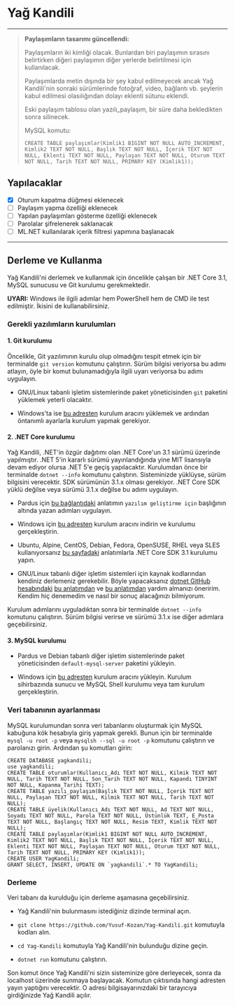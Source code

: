 # Yağ Kandili
---
>
>**Paylaşımların tasarımı güncellendi:**
>
> Paylaşımların iki kimliği olacak. Bunlardan biri paylaşımın sırasını belirtirken diğeri paylaşımın diğer yerlerde belirtilmesi için kullanılacak.
>
> Paylaşımlarda metin dışında bir şey kabul edilmeyecek ancak Yağ Kandili'nin sonraki sürümlerinde fotoğraf, video, bağlantı vb. şeylerin kabul edilmesi olasılığından dolayı eklenti sütunu eklendi.
>
> Eski paylaşım tablosu olan yazılı_paylaşım, bir süre daha bekledikten sonra silinecek.
>
> MySQL komutu: 
>```
>CREATE TABLE paylaşımlar(Kimlik1 BIGINT NOT NULL AUTO_INCREMENT, Kimlik2 TEXT NOT NULL, Başlık TEXT NOT NULL, İçerik TEXT NOT NULL, Eklenti TEXT NOT NULL, Paylaşan TEXT NOT NULL, Oturum TEXT NOT NULL, Tarih TEXT NOT NULL, PRIMARY KEY (Kimlik1));
>```

## Yapılacaklar
- [x] Oturum kapatma düğmesi eklenecek
- [ ] Paylaşım yapma özelliği eklenecek
- [ ] Yapılan paylaşımları gösterme özelliği eklenecek
- [ ] Parolalar şifrelenerek saklanacak
- [ ] ML.NET kullanılarak içerik filtresi yapımına başlanacak
---
## Derleme ve Kullanma
Yağ Kandili'ni derlemek ve kullanmak için öncelikle çalışan bir .NET Core 3.1, MySQL sunucusu ve Git kurulumu gerekmektedir.

**UYARI:** Windows ile ilgili adımlar hem PowerShell hem de CMD ile test edilmiştir. İkisini de kullanabilirsiniz.

### Gerekli yazılımların kurulumları
#### 1. Git kurulumu
Öncelikle, Git yazılımının kurulu olup olmadığını tespit etmek için bir terminalde `git version` komutunu çalıştırın. Sürüm bilgisi veriyorsa bu adımı atlayın, öyle bir komut bulunamadığıyla ilgili uyarı veriyorsa bu adımı uygulayın.

* GNU/Linux tabanlı işletim sistemlerinde paket yöneticisinden `git` paketini yüklemek yeterli olacaktır.

* Windows'ta ise [bu adresten](https://git-scm.com/download/win) kurulum aracını yüklemek ve ardından öntanımlı ayarlarla kurulum yapmak gerekiyor.

#### 2. .NET Core kurulumu
Yağ Kandili, .NET'in özgür dağıtımı olan .NET Core'un 3.1 sürümü üzerinde yapılmıştır. .NET 5'in kararlı sürümü yayınlandığında yine MIT lisansıyla devam ediyor olursa .NET 5'e geçiş yapılacaktır.
Kurulumdan önce bir terminalde `dotnet --info` komutunu çalıştırın. Sisteminizde yüklüyse, sürüm bilgisini verecektir. SDK sürümünün 3.1.x olması gerekiyor. .NET Core SDK yüklü değilse veya sürümü 3.1.x değilse bu adımı uygulayın.

* Pardus için [bu bağlantıdaki](https://forum.pardus.org.tr/t/pardus-ile-c-kullanmak/15804) anlatımın `yazılım geliştirme için` başlığının altında yazan adımları uygulayın.

* Windows için [bu adresten](https://dotnet.microsoft.com/download/dotnet-core/thank-you/sdk-3.1.402-windows-x64-installer) kurulum aracını indirin ve kurulumu gerçekleştirin.
* Ubuntu, Alpine, CentOS, Debian, Fedora, OpenSUSE, RHEL veya SLES kullanıyorsanız [bu sayfadaki](https://docs.microsoft.com/tr-tr/dotnet/core/install/linux) anlatımlarla .NET Core SDK 3.1 kurulumu yapın.
* GNU/Linux tabanlı diğer işletim sistemleri için kaynak kodlarından kendiniz derlemeniz gerekebilir. Böyle yapacaksanız [dotnet GitHub hesabındaki](https://github.com/dotnet) [bu anlatımdan](https://github.com/dotnet/aspnetcore/blob/master/docs/BuildFromSource.md) ve [bu anlatımdan](https://github.com/dotnet/source-build) yardım almanızı öneririm. Kendim hiç denemedim ve nasıl bir sonuç alacağınızı bilmiyorum.

Kurulum adımlarını uyguladıktan sonra bir terminalde `dotnet --info` komutunu çalıştırın. Sürüm bilgisi verirse ve sürümü 3.1.x ise diğer adımlara geçebilirsiniz.

#### 3. MySQL kurulumu
* Pardus ve Debian tabanlı diğer işletim sistemlerinde paket yöneticisinden `default-mysql-server` paketini yükleyin.

* Windows için [bu adresten](https://dev.mysql.com/downloads/) kurulum aracını yükleyin. Kurulum sihirbazında sunucu ve MySQL Shell kurulumu veya tam kurulum gerçekleştirin.

### Veri tabanının ayarlanması
MySQL kurulumundan sonra veri tabanlarını oluşturmak için MySQL kabuğuna kök hesabıyla giriş yapmak gerekli. Bunun için bir terminalde `mysql -u root -p` veya `mysqlsh --sql -u root -p` komutunu çalıştırın ve parolanızı girin. Ardından şu komutları girin:
```
CREATE DATABASE yagkandili;
use yagkandili;
CREATE TABLE oturumlar(Kullanıcı_Adı TEXT NOT NULL, Kilmik TEXT NOT NULL, Tarih TEXT NOT NULL, Son_Tarih TEXT NOT NULL, Kapandı TINYINT NOT NULL, Kapanma_Tarihi TEXT);
CREATE TABLE yazılı_paylaşım(Başlık TEXT NOT NULL, İçerik TEXT NOT NULL, Paylaşan TEXT NOT NULL, Kilmik TEXT NOT NULL, Tarih TEXT NOT NULL);
CREATE TABLE üyelik(Kullanıcı_Adı TEXT NOT NULL, Ad TEXT NOT NULL, Soyadı TEXT NOT NULL, Parola TEXT NOT NULL, Üstünlük TEXT, E_Posta TEXT NOT NULL, Başlangıç TEXT NOT NULL, Resim TEXT, Kimlik TEXT NOT NULL);
CREATE TABLE paylaşımlar(Kimlik1 BIGINT NOT NULL AUTO_INCREMENT, Kimlik2 TEXT NOT NULL, Başlık TEXT NOT NULL, İçerik TEXT NOT NULL, Eklenti TEXT NOT NULL, Paylaşan TEXT NOT NULL, Oturum TEXT NOT NULL, Tarih TEXT NOT NULL, PRIMARY KEY (Kimlik1));
CREATE USER YagKandili;
GRANT SELECT, INSERT, UPDATE ON `yagkandili`.* TO YagKandili;
```

### Derleme
Veri tabanı da kurulduğu için derleme aşamasına geçebilirsiniz.
* Yağ Kandili'nin bulunmasını istediğiniz dizinde terminal açın.

* `git clone https://github.com/Yusuf-Kozan/Yag-Kandili.git` komutuyla kodları alın.
* `cd Yag-Kandili` komutuyla Yağ Kandili'nin bulunduğu dizine geçin.
* `dotnet run` komutunu çalıştırın.

Son komut önce Yağ Kandili'ni sizin sisteminize göre derleyecek, sonra da localhost üzerinde sunmaya başlayacak. Komutun çıktısında hangi adresten yayın yaptığını verecektir. O adresi bilgisayarınızdaki bir tarayıcıya girdiğinizde Yağ Kandili açılır.